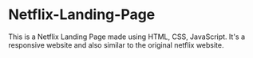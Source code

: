 # Netflix-Landing-Page
This is a Netflix Landing Page made using HTML, CSS, JavaScript. It's a responsive website and also similar to the original netflix website.
